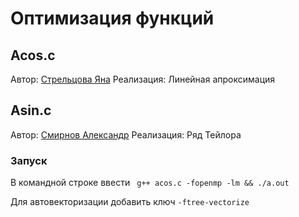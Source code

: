 # Оптимизация функций

## Acos.c

Автор: [Стрельцова Яна](https://github.com/streltsova-yana)
Реализация: Линейная апроксимация


## Asin.c

Автор: [Смирнов Александр](https://github.com/WerWebWer)
Реализация: Ряд Тейлора

### Запуск

В командной строке ввести ` g++ acos.c -fopenmp -lm && ./a.out`

Для автовекторизации добавить ключ `-ftree-vectorize`
